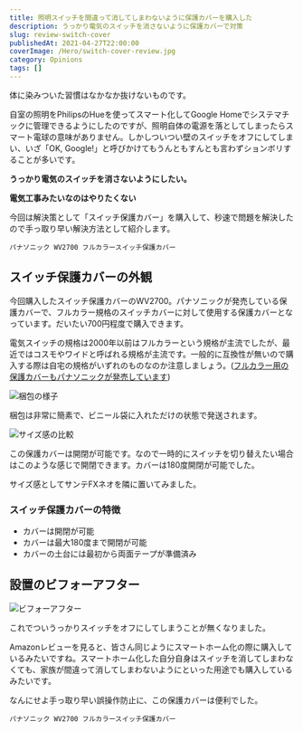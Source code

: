 ```yaml
---
title: 照明スイッチを間違って消してしまわないように保護カバーを購入した
description: うっかり電気のスイッチを消さないように保護カバーで対策
slug: review-switch-cover
publishedAt: 2021-04-27T22:00:00
coverImage: /Hero/switch-cover-review.jpg
category: Opinions
tags: []
---
```


体に染みついた習慣はなかなか抜けないものです。

自室の照明をPhilipsのHueを使ってスマート化してGoogle Homeでシステマチックに管理できるようにしたのですが、照明自体の電源を落としてしまったらスマート電球の意味がありません。しかしついつい壁のスイッチをオフにしてしまい、いざ「OK, Google!」と呼びかけてもうんともすんとも言わずションボリすることが多いです。

**うっかり電気のスイッチを消さないようにしたい。**

**電気工事みたいなのはやりたくない**

今回は解決策として「スイッチ保護カバー」を購入して、秒速で問題を解決したので手っ取り早い解決方法として紹介します。

```amazon:B00008BD10
パナソニック WV2700 フルカラースイッチ保護カバー
```

## スイッチ保護カバーの外観

今回購入したスイッチ保護カバーのWV2700。パナソニックが発売している保護カバーで、フルカラー規格のスイッチカバーに対して使用する保護カバーとなっています。だいたい700円程度で購入できます。

電気スイッチの規格は2000年以前はフルカラーという規格が主流でしたが、最近ではコスモやワイドと呼ばれる規格が主流です。一般的に互換性が無いので購入する際は自宅の規格がいずれのものなのか注意しましょう。([フルカラー用の保護カバーもパナソニックが発売しています](https://www.amazon.co.jp/dp/B004W6IN7U/?tag=d6l0g03-22))

![梱包の様子](/Tech/switch-cover-photo1.jpg)

梱包は非常に簡素で、ビニール袋に入れただけの状態で発送されます。

![サイズ感の比較](/Tech/switch-cover-photo2.jpg)

この保護カバーは開閉が可能です。なので一時的にスイッチを切り替えたい場合はこのような感じで開閉できます。カバーは180度開閉が可能でした。

サイズ感としてサンテFXネオを隣に置いてみました。

### スイッチ保護カバーの特徴

- カバーは開閉が可能
- カバーは最大180度まで開閉が可能
- カバーの土台には最初から両面テープが準備済み

## 設置のビフォーアフター

![ビフォーアフター](/Tech/switch-cover-photo3.jpg)

これでついうっかりスイッチをオフにしてしまうことが無くなりました。

Amazonレビューを見ると、皆さん同じようにスマートホーム化の際に購入しているみたいですね。スマートホーム化した自分自身はスイッチを消してしまわなくても、家族が間違って消してしまわないようにといった用途でも購入しているみたいです。

なんにせよ手っ取り早い誤操作防止に、この保護カバーは便利でした。

```amazon:B00008BD10
パナソニック WV2700 フルカラースイッチ保護カバー
```
